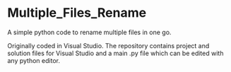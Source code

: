 # Multiple_Files_Rename
A simple python code to rename multiple files in one go.

Originally coded in Visual Studio.
The repository contains project and solution files for Visual Studio and a main .py file which can be edited with any python editor.
